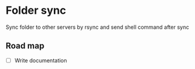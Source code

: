 # Folder sync
Sync folder to other servers by rsync and send shell command after sync

## Road map
- [ ] Write documentation
